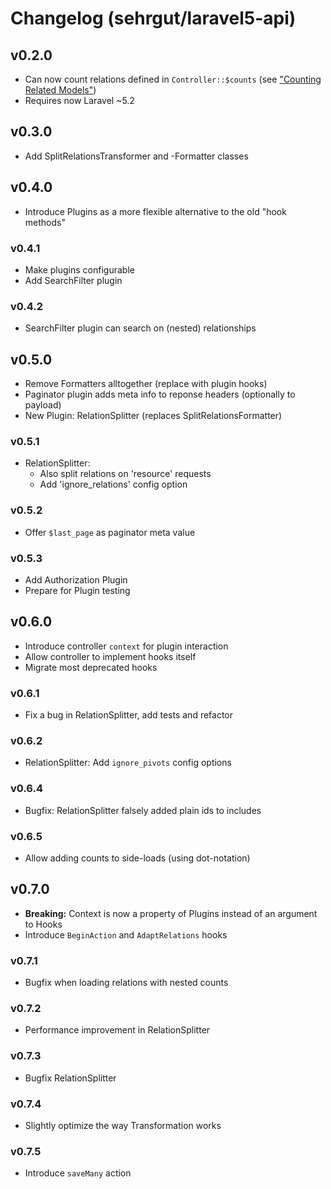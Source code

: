# Changelog (sehrgut/laravel5-api)

## v0.2.0
- Can now count relations defined in `Controller::$counts` (see ["Counting Related Models"](https://laravel.com/docs/5.3/eloquent-relationships#counting-related-models))
- Requires now Laravel ~5.2

## v0.3.0
- Add SplitRelationsTransformer and -Formatter classes

## v0.4.0
- Introduce Plugins as a more flexible alternative to the old "hook methods"

### v0.4.1
- Make plugins configurable
- Add SearchFilter plugin

### v0.4.2
- SearchFilter plugin can search on (nested) relationships

## v0.5.0
- Remove Formatters alltogether (replace with plugin hooks)
- Paginator plugin adds meta info to reponse headers (optionally to payload)
- New Plugin: RelationSplitter (replaces SplitRelationsFormatter)

### v0.5.1
- RelationSplitter:
	- Also split relations on 'resource' requests
	- Add 'ignore_relations' config option

### v0.5.2
- Offer `$last_page` as paginator meta value

### v0.5.3
- Add Authorization Plugin
- Prepare for Plugin testing

## v0.6.0
- Introduce controller `context` for plugin interaction
- Allow controller to implement hooks itself
- Migrate most deprecated hooks

### v0.6.1
- Fix a bug in RelationSplitter, add tests and refactor

### v0.6.2
- RelationSplitter: Add `ignore_pivots` config options

### v0.6.4
- Bugfix: RelationSplitter falsely added plain ids to includes

### v0.6.5
- Allow adding counts to side-loads (using dot-notation)

## v0.7.0
- **Breaking:** Context is now a property of Plugins instead of an argument to Hooks
- Introduce `BeginAction` and `AdaptRelations` hooks

### v0.7.1
- Bugfix when loading relations with nested counts

### v0.7.2
- Performance improvement in RelationSplitter

### v0.7.3
- Bugfix RelationSplitter

### v0.7.4
- Slightly optimize the way Transformation works

### v0.7.5
- Introduce `saveMany` action
